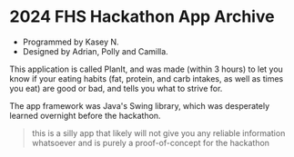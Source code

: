 2024 FHS Hackathon App Archive
==========================
- Programmed by Kasey N.
- Designed by Adrian, Polly and Camilla.

This application is called PlanIt, and was made (within 3 hours) to let you
know if your eating habits (fat, protein, and carb intakes, as well as times
you eat) are good or bad, and tells you what to strive for.

The app framework was Java's Swing library, which was desperately learned
overnight before the hackathon.

> this is a silly app that likely will not give you any reliable
information whatsoever and is purely a proof-of-concept for the hackathon